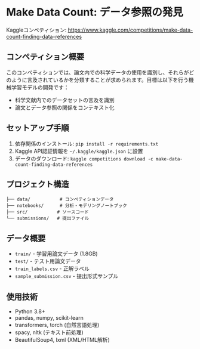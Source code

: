 # Make Data Count: データ参照の発見

Kaggleコンペティション: https://www.kaggle.com/competitions/make-data-count-finding-data-references

## コンペティション概要
このコンペティションでは、論文内での科学データの使用を識別し、それらがどのように言及されているかを分類することが求められます。目標は以下を行う機械学習モデルの開発です：
- 科学文献内でのデータセットの言及を識別
- 論文とデータ参照の関係をコンテキスト化

## セットアップ手順
1. 依存関係のインストール: `pip install -r requirements.txt`
2. Kaggle API認証情報を `~/.kaggle/kaggle.json` に設置
3. データのダウンロード: `kaggle competitions download -c make-data-count-finding-data-references`

## プロジェクト構造
```
├── data/           # コンペティションデータ
├── notebooks/      # 分析・モデリングノートブック
├── src/           # ソースコード
└── submissions/   # 提出ファイル
```

## データ概要
- `train/` - 学習用論文データ (1.8GB)
- `test/` - テスト用論文データ
- `train_labels.csv` - 正解ラベル
- `sample_submission.csv` - 提出形式サンプル

## 使用技術
- Python 3.8+
- pandas, numpy, scikit-learn
- transformers, torch (自然言語処理)
- spacy, nltk (テキスト前処理)
- BeautifulSoup4, lxml (XML/HTML解析)
